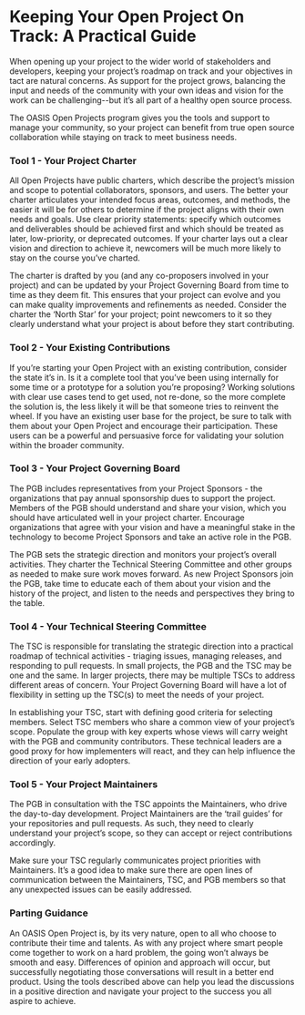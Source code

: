 # Keeping Your Open Project On Track: A Practical Guide

When opening up your project to the wider world of stakeholders and developers, keeping your project’s roadmap on track and your objectives in tact are natural concerns. As support for the project grows, balancing the input and needs of the community with your own ideas and vision for the work can be challenging--but it’s all part of a healthy open source process.

The OASIS Open Projects program gives you the tools and support to manage your community, so your project can benefit from true open source collaboration while staying on track to meet business needs.

### Tool 1 - Your Project Charter

All Open Projects have public charters, which describe the project’s mission and scope to potential collaborators, sponsors, and users. The better your charter articulates your intended focus areas, outcomes, and methods, the easier it will be for others to determine if the project aligns with their own needs and goals. Use clear priority statements:  specify which outcomes and deliverables should be achieved first and which should be treated as later, low-priority, or deprecated outcomes. If your charter lays out a clear vision and direction to achieve it, newcomers will be much more likely to stay on the course you’ve charted. 

The charter is drafted by you (and any co-proposers involved in your project) and can be updated by your Project Governing Board from time to time as they deem fit. This ensures that your project can evolve and you can make quality improvements and refinements as needed. Consider the charter the ‘North Star’ for your project; point newcomers to it so they clearly understand what your project is about before they start contributing. 

### Tool 2 - Your Existing Contributions

If you’re starting your Open Project with an existing contribution, consider the state it’s in. Is it a complete tool that you’ve been using internally for some time or a prototype for a solution you’re proposing? Working solutions with clear use cases tend to get used, not re-done, so the more complete the solution is, the less likely it will be that someone tries to reinvent the wheel. If you have an existing user base for the project, be sure to talk with them about your Open Project and encourage their participation. These users can be a powerful and persuasive force  for validating your solution within the broader community.

### Tool 3 - Your Project Governing Board 

The PGB includes representatives from your Project Sponsors - the organizations that pay annual sponsorship dues to support the project. Members of the PGB should understand and share your vision, which you should have articulated well in your project charter. Encourage organizations that agree with your vision and have a meaningful stake in the technology to become Project Sponsors and take an active role in the PGB. 

The PGB sets the strategic direction and monitors your project’s overall activities. They charter the Technical Steering Committee and other groups as needed to make sure work moves forward. As new Project Sponsors join the PGB, take time to educate each of them about your vision and the history of the project, and listen to the needs and perspectives they bring to the table. 

### Tool 4 - Your Technical Steering Committee 

The TSC is responsible for translating the strategic direction into a practical roadmap of technical activities - triaging issues, managing releases, and responding to pull requests. In small projects, the PGB and the TSC may be one and the same. In larger projects, there may be multiple TSCs to address different areas of concern. Your Project Governing Board will have a lot of flexibility in setting up the TSC(s) to meet the needs of your project.

In establishing your TSC, start with defining good criteria for selecting members. Select TSC members who share a common view of your project’s scope. Populate the group with key experts whose views will carry weight with the PGB and community contributors. These technical leaders are a good proxy for how implementers will react, and they can help influence the direction of your early adopters. 

### Tool 5 - Your Project Maintainers

The PGB in consultation with the TSC appoints the Maintainers, who drive the day-to-day development. Project Maintainers are the ‘trail guides’ for your repositories and pull requests. As such, they need to clearly understand your project’s scope, so they can accept or reject contributions accordingly.

Make sure your TSC regularly communicates project priorities with Maintainers. It’s a good idea to make sure there are open lines of communication between the Maintainers, TSC, and PGB members so that any unexpected issues can be easily addressed.

### Parting Guidance

An OASIS Open Project is, by its very nature, open to all who choose to contribute their time and talents. As with any project where smart people come together to work on a hard problem, the going won’t always be smooth and easy. Differences of opinion and approach will occur, but successfully negotiating those conversations will result in a better end product. Using the tools described above can help you lead the discussions in a positive direction and navigate your project to the success you all aspire to achieve. 
